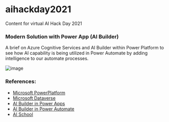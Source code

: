 # aihackday2021
Content for virtual AI Hack Day 2021

### Modern Solution with Power App (AI Builder)

A brief on Azure Cognitive Services and AI Builder within Power Platform to see how AI capability is being utilized in Power Automate by adding intelligence to our automate processes.

![image](https://user-images.githubusercontent.com/38545428/130304647-d9332d07-a6ea-45e4-94de-455cdc45b112.png)

### References:

- [Microsoft PowerPlatform](https://docs.microsoft.com/en-us/power-platform/)
- [Microsoft Dataverse](https://docs.microsoft.com/en-us/powerapps/maker/data-platform/data-platform-intro)
- [AI Builder in Power Apps](https://docs.microsoft.com/en-us/powerapps/use-ai-builder)
- [AI Builder in Power Automate](https://docs.microsoft.com/en-us/ai-builder/use-in-flow-overview)
- [AI School](https://www.microsoft.com/en-us/ai/ai-school)
